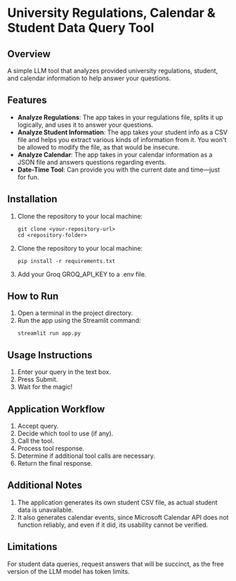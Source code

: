 # University Regulations, Calendar & Student Data Query Tool

## Overview

A simple LLM tool that analyzes provided university regulations, student, and calendar information to help answer your questions.

## Features

- **Analyze Regulations**: The app takes in your regulations file, splits it up logically, and uses it to answer your questions.
- **Analyze Student Information**: The app takes your student info as a CSV file and helps you extract various kinds of information from it. You won't be allowed to modify the file, as that would be insecure.
- **Analyze Calendar**: The app takes in your calendar information as a JSON file and answers questions regarding events.
- **Date-Time Tool**: Can provide you with the current date and time—just for fun.

## Installation

1. Clone the repository to your local machine:
   ```
   git clone <your-repository-url>
   cd <repository-folder>

2. Clone the repository to your local machine:
   ```
   pip install -r requirements.txt

3. Add your Groq GROQ_API_KEY to a .env file.

## How to Run

1. Open a terminal in the project directory.
2. Run the app using the Streamlit command:
   ```
   streamlit run app.py

## Usage Instructions

1. Enter your query in the text box.
2. Press Submit.
3. Wait for the magic!

## Application Workflow

1. Accept query.
2. Decide which tool to use (if any).
3. Call the tool.
4. Process tool response.
5. Determine if additional tool calls are necessary.
6. Return the final response.

## Additional Notes

1. The application generates its own student CSV file, as actual student data is unavailable.
2. It also generates calendar events, since Microsoft Calendar API does not function reliably, and even if it did, its usability cannot be verified.

## Limitations

For student data queries, request answers that will be succinct, as the free version of the LLM model has token limits.

